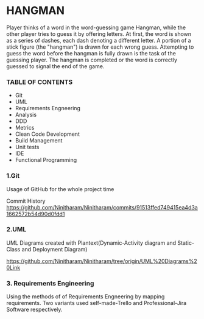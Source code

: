# HANGMAN 
Player thinks of a word in the word-guessing game Hangman, while the other player tries to guess it by offering letters. 
At first, the word is shown as a series of dashes, each dash denoting a different letter. A portion of a stick figure (the "hangman")
is drawn for each wrong guess. Attempting to guess the word before the hangman is fully drawn is the task of the guessing player. 
The hangman is completed or the word is correctly guessed to signal the end of the game.

### TABLE OF CONTENTS 
- Git
- UML
- Requirements Engneering
- Analysis
- DDD
- Metrics
- Clean Code Development
- Build Management
- Unit tests
- IDE
- Functional Programming 

### 1.Git
Usage of GitHub for the whole project time

Commit History 
https://github.com/Ninitharam/Ninitharam/commits/91513ffed749415ea4d3a1662572b54d90d0fdd1

### 2.UML
UML Diagrams created with Plantext(Dynamic-Activity diagram and Static-Class and Deployment Diagram)

https://github.com/Ninitharam/Ninitharam/tree/origin/UML%20Diagrams%20Link

### 3. Requirements Engineering
Using the methods of of Requirements Engneering by mapping requirements.
Two variants used self-made-Trello and Professional-Jira Software respectively.
